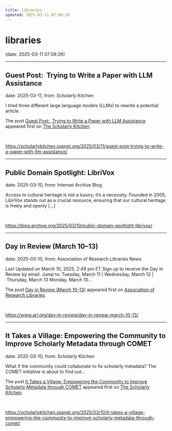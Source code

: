 ```yaml
---
title: libraries
updated: 2025-03-11 07:08:26
---
```


# libraries

(date: 2025-03-11 07:08:26)

---

## Guest Post:  Trying to Write a Paper with LLM Assistance

date: 2025-03-11, from: Scholarly Kitchen

<p>I tired three different large language models (LLMs) to rewrite a potential article.</p>
<p>The post <a href="https://scholarlykitchen.sspnet.org/2025/03/11/guest-post-trying-to-write-a-paper-with-llm-assistance/">Guest Post:  Trying to Write a Paper with LLM Assistance</a> appeared first on <a href="https://scholarlykitchen.sspnet.org">The Scholarly Kitchen</a>.</p>
 

<br> 

<https://scholarlykitchen.sspnet.org/2025/03/11/guest-post-trying-to-write-a-paper-with-llm-assistance/>

---

## Public Domain Spotlight: LibriVox

date: 2025-03-10, from: Internet Archive Blog

Access to cultural heritage is not a luxury; it&#8217;s a necessity. Founded in 2005, LibriVox stands out as a crucial resource, ensuring that our cultural heritage is freely and openly [&#8230;] 

<br> 

<https://blog.archive.org/2025/03/10/public-domain-spotlight-librivox/>

---

## Day in Review (March 10–13)

date: 2025-03-10, from: Association of Research Libraries News

<p>Last Updated on March 10, 2025, 2:49 pm ET Sign up to receive the Day in Review by email. Jump to: Tuesday, March 11 &#124; Wednesday, March 12 &#124; Thursday, March 13 Monday, March 10...</p>
<p>The post <a href="https://www.arl.org/day-in-review/day-in-review-march-10-13/">Day in Review (March 10–13)</a> appeared first on <a href="https://www.arl.org">Association of Research Libraries</a>.</p>
 

<br> 

<https://www.arl.org/day-in-review/day-in-review-march-10-13/>

---

## It Takes a Village: Empowering the Community to Improve Scholarly Metadata through COMET

date: 2025-03-10, from: Scholarly Kitchen

<p>What if the community could collaborate to fix scholarly metadata? The COMET initiative is about to find out...</p>
<p>The post <a href="https://scholarlykitchen.sspnet.org/2025/03/10/it-takes-a-village-empowering-the-community-to-improve-scholarly-metadata-through-comet/">It Takes a Village: Empowering the Community to Improve Scholarly Metadata through COMET</a> appeared first on <a href="https://scholarlykitchen.sspnet.org">The Scholarly Kitchen</a>.</p>
 

<br> 

<https://scholarlykitchen.sspnet.org/2025/03/10/it-takes-a-village-empowering-the-community-to-improve-scholarly-metadata-through-comet/>

